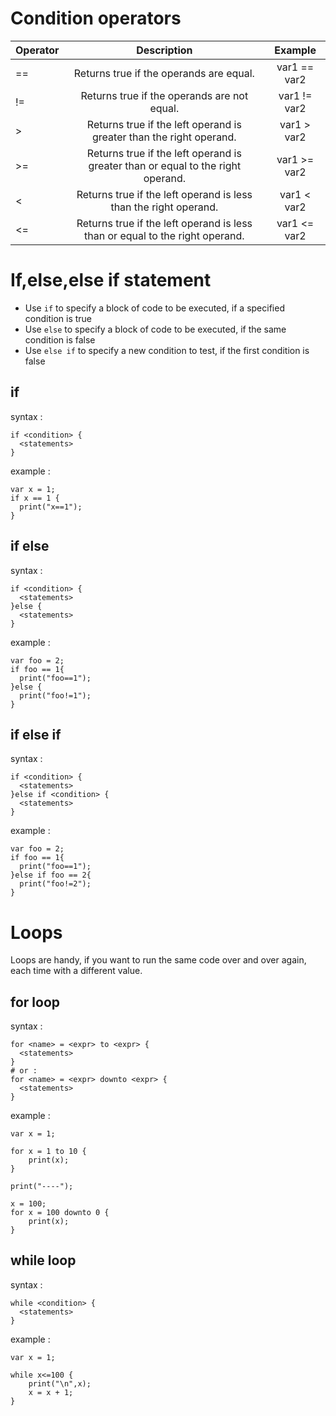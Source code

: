 # Condition operators
| Operator       | Description  | Example |
| :------------- | :----------: | :----------:|
|  == | Returns true if the operands are equal.   | var1 == var2 |
| !=   | Returns true if the operands are not equal. |var1 != var2|
| >  | Returns true if the left operand is greater than the right operand.  | var1 > var2 |
| >=  | Returns true if the left operand is greater than or equal to the right operand.  |var1 >= var2|
| <  | Returns true if the left operand is less than the right operand.   |var1 < var2|
| <=  | Returns true if the left operand is less than or equal to the right operand.  |var1 <= var2|

# If,else,else if statement
- Use `if` to specify a block of code to be executed, if a specified condition is true
- Use `else` to specify a block of code to be executed, if the same condition is false
- Use `else if` to specify a new condition to test, if the first condition is false



## if
syntax :
```
if <condition> {
  <statements>
}
```

example :
```
var x = 1;
if x == 1 {
  print("x==1");
}
```

## if else
syntax :
```
if <condition> {
  <statements>
}else {
  <statements>
}
```

example :
```
var foo = 2;
if foo == 1{
  print("foo==1");
}else {
  print("foo!=1");
}
```


## if else if
syntax :
```
if <condition> {
  <statements>
}else if <condition> {
  <statements>
}
```

example :
```
var foo = 2;
if foo == 1{
  print("foo==1");
}else if foo == 2{
  print("foo!=2");
}
```

# Loops
Loops are handy, if you want to run the same code over and over again, each time with a different value.

## for loop

syntax :
```
for <name> = <expr> to <expr> {
  <statements>
}
# or :
for <name> = <expr> downto <expr> {
  <statements>
}
```

example :
```
var x = 1;

for x = 1 to 10 {
	print(x);
}

print("----");

x = 100;
for x = 100 downto 0 {
	print(x);
}
```

## while loop
syntax :
```
while <condition> {
  <statements>
}
```
example :
```
var x = 1;

while x<=100 {
	print("\n",x);
	x = x + 1;
}
```
